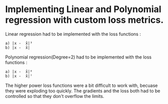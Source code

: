 # Implementing Linear and Polynomial regression with custom loss metrics.

Linear regression had to be implemented with the loss functions :
```
a) |x -  x̂|³
b) |x -  x̂| 
```

Polynomial regression(Degree=2) had to be implemented with the loss functions :
```
a) |x -  x̂|⁴
b) |x -  x̂|⁷
```

The higher power loss functions were a bit difficult to work with, becuase they were exploding too quickly. The gradients and the loss both had to be controlled so that they don't overflow the limits.



